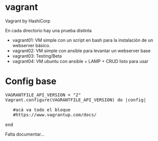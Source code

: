 # vagrant
Vagrant by HashiCorp

En cada directorio hay una prueba distinta
- vagrant01: VM simple con un script en bash para la instalación de un webserver básico.
- vagrant02: VM simple con ansible para levantar un webserver base
- vagrant03: Testing/Beta
- vagrant04: VM ubuntu con ansible + LAMP + CRUD  listo para usar

# Config base
<pre>
VAGRANTFILE_API_VERSION = "2"
Vagrant.configure(VAGRANTFILE_API_VERSION) do |config|
  
   #acá va todo el bloque
   #https://www.vagrantup.com/docs/
  
end
</pre>


Falta documentar...
